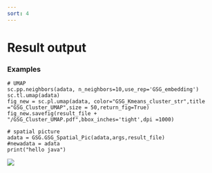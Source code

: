 ```yaml
---
sort: 4
---
```


# Result output


### Examples
```
# UMAP
sc.pp.neighbors(adata, n_neighbors=10,use_rep='GSG_embedding')
sc.tl.umap(adata)
fig_new = sc.pl.umap(adata, color="GSG_Kmeans_cluster_str",title ="GSG_Cluster_UMAP",size = 50,return_fig=True)
fig_new.savefig(result_file + "/GSG_Cluster_UMAP.pdf",bbox_inches='tight',dpi =1000)

# spatial picture
adata = GSG.GSG_Spatial_Pic(adata,args,result_file)
#newadata = adata
print("hello java")
```

<img src="../pics/Result.jpg">
